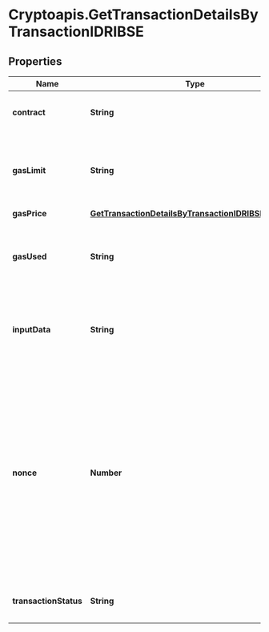 # Cryptoapis.GetTransactionDetailsByTransactionIDRIBSE

## Properties

Name | Type | Description | Notes
------------ | ------------- | ------------- | -------------
**contract** | **String** | Represents the specific transaction contract. | [optional] 
**gasLimit** | **String** | Represents the amount of gas used by this specific transaction alone. | 
**gasPrice** | [**GetTransactionDetailsByTransactionIDRIBSEGasPrice**](GetTransactionDetailsByTransactionIDRIBSEGasPrice.md) |  | 
**gasUsed** | **String** | Represents the exact unit of gas that was used for the transaction. | 
**inputData** | **String** | Represents additional information that is required for the transaction. | [optional] 
**nonce** | **Number** | Represents the sequential running number for an address, starting from 0 for the first transaction. E.g., if the nonce of a transaction is 10, it would be the 11th transaction sent from the sender&#39;s address. | 
**transactionStatus** | **String** | Represents the status of this transaction. | 



